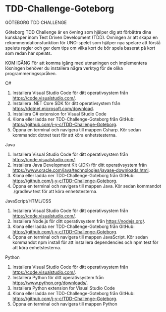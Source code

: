 # TDD-Challenge-Goteborg
GÖTEBORG TDD CHALLENGE

Göteborg TDD Challenge är en övning som hjälper dig att förbättra dina kunskaper inom Test Driven Development (TDD). Övningen är att skapa en rekommendationsfunktion för UNO-spelet som hjälper nya spelare att förstå spelets regler och ger dem tips om vilka kort de bör spela baserat på kort som redan har spelats.

KOM IGÅNG
För att komma igång med utmaningen och implementera lösningen behöver du installera några verktyg för de olika programmeringsspråken.

C#
1. Installera Visual Studio Code för ditt operativsystem från https://code.visualstudio.com/.
2. Installera .NET Core SDK för ditt operativsystem från https://dotnet.microsoft.com/download.
3. Installera C# extension for Visual Studio Code
4. Klona eller ladda ner TDD-Challenge-Goteborg från GitHub: https://github.com/j-y-c/TDD-Challenge-Goteborg.
5. Öppna en terminal och navigera till mappen Csharp. Kör sedan kommandot dotnet test för att köra enhetstesterna.

Java
1. Installera Visual Studio Code för ditt operativsystem från https://code.visualstudio.com/.
2. Installera Java Development Kit (JDK) för ditt operativsystem från https://www.oracle.com/java/technologies/javase-downloads.html.
3. Klona eller ladda ner TDD-Challenge-Goteborg från GitHub: https://github.com/j-y-c/TDD-Challenge-Goteborg.
4. Öppna en terminal och navigera till mappen Java. Kör sedan kommandot ./gradlew test för att köra enhetstesterna.

JavaScript/HTML/CSS
1. Installera Visual Studio Code för ditt operativsystem från https://code.visualstudio.com/.
2. Installera Node.js för ditt operativsystem från https://nodejs.org/.
3. Klona eller ladda ner TDD-Challenge-Goteborg från GitHub: https://github.com/j-y-c/TDD-Challenge-Goteborg.
4. Öppna en terminal och navigera till mappen JavaScript. Kör sedan kommandot npm install för att installera dependencies och npm test för att köra enhetstesterna.

Python
1. Installera Visual Studio Code för ditt operativsystem från https://code.visualstudio.com/.
2. Installera Python för ditt operativsystem från https://www.python.org/downloads/.
3. Installera Python extension for Visual Studio Code
4. Klona eller ladda ner TDD-Challenge-Goteborg från GitHub: https://github.com/j-y-c/TDD-Challenge-Goteborg.
5. Öppna en terminal och navigera till mappen Python 
